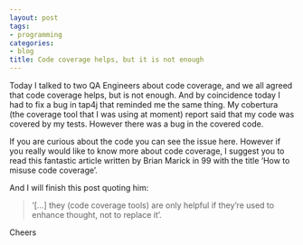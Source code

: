 ```yaml
---
layout: post
tags:
- programming
categories:
- blog
title: Code coverage helps, but it is not enough
---
```


Today I talked to two QA Engineers about code coverage, and we all agreed that code coverage helps, but is
not enough. And by coincidence today I had to fix a bug in tap4j that reminded me the same thing. My
cobertura (the coverage tool that I was using at moment) report said that my code was covered by my tests.
However there was a bug in the covered code. 

If you are curious about the code you can see the issue here. However if you really would like to know more
about code coverage, I suggest you to read this fantastic article written by Brian Marick in 99 with the
title ‘How to misuse code coverage’. 

And I will finish this post quoting him:

>‘[…] they (code coverage tools) are only helpful if they’re used to enhance thought, not to replace it’.

Cheers
